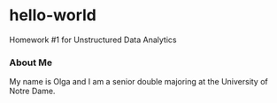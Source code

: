 # hello-world
Homework #1 for Unstructured Data Analytics

### About Me
My name is Olga and I am a senior double majoring at the University of Notre Dame.
